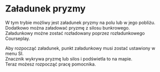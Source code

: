 # Załadunek pryzmy
  
W tym trybie możliwy jest załadunek pryzmy na polu lub w jego pobliżu.  
Dodatkowo można załadować pryzmę z silosu bunkrowego.  
Załadunkowy możne zostać rozładowany poprzez rozładunkowego Courseplay.  

Aby rozpocząć załadunek, punkt załadunkowy musi zostać ustawiony w menu SI.  
Znacznik wykrywa pryzmę lub silos i podświetla to na mapie.  
Teraz możesz rozpocząć pracę pomocnika.  
